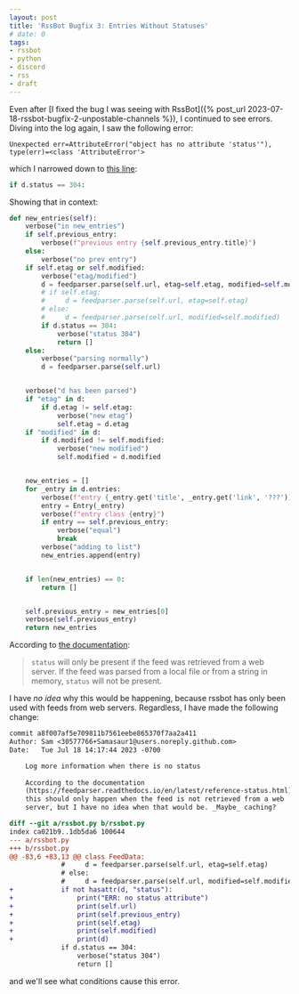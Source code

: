 ```yaml
---
layout: post
title: 'RssBot Bugfix 3: Entries Without Statuses'
# date: 0
tags:
- rssbot
- python
- discord
- rss
- draft
---
```

Even after [I fixed the bug I was seeing with RssBot]({% post_url 2023-07-18-rssbot-bugfix-2-unpostable-channels %}), I continued to see errors. Diving into the log again, I saw the following error:

```
Unexpected err=AttributeError("object has no attribute 'status'"), type(err)=<class 'AttributeError'>
```

which I narrowed down to [this line](https://github.com/Samasaur1/rssbot/blob/cc21b0699b8248c676f0244532863e103ff4cd85/rssbot.py#L86):

```py
if d.status == 304:
```

Showing that in context:

```py
def new_entries(self):
    verbose("in new_entries")
    if self.previous_entry:
        verbose(f"previous entry {self.previous_entry.title}")
    else:
        verbose("no prev entry")
    if self.etag or self.modified:
        verbose("etag/modified")
        d = feedparser.parse(self.url, etag=self.etag, modified=self.modified)
        # if self.etag:
        #     d = feedparser.parse(self.url, etag=self.etag)
        # else:
        #     d = feedparser.parse(self.url, modified=self.modified)
        if d.status == 304:
            verbose("status 304")
            return []
    else:
        verbose("parsing normally")
        d = feedparser.parse(self.url)


    verbose("d has been parsed")
    if "etag" in d:
        if d.etag != self.etag:
            verbose("new etag")
            self.etag = d.etag
    if "modified" in d:
        if d.modified != self.modified:
            verbose("new modified")
            self.modified = d.modified


    new_entries = []
    for _entry in d.entries:
        verbose(f"entry {_entry.get('title', _entry.get('link', '???'))}")
        entry = Entry(_entry)
        verbose(f"entry class {entry}")
        if entry == self.previous_entry:
            verbose("equal")
            break
        verbose("adding to list")
        new_entries.append(entry)


    if len(new_entries) == 0:
        return []


    self.previous_entry = new_entries[0]
    verbose(self.previous_entry)
    return new_entries
```

According to [the documentation](https://feedparser.readthedocs.io/en/latest/reference-status.html):

<!-- > [!info] -->
> `status` will only be present if the feed was retrieved from a web server. If the feed was parsed from a local file or from a string in memory, `status` will not be present.

I have _no idea_ why this would be happening, because rssbot has only been used with feeds from web servers. Regardless, I have made the following change:

```diff
commit a8f007af5e709811b7561eebe865370f7aa2a411
Author: Sam <30577766+Samasaur1@users.noreply.github.com>
Date:   Tue Jul 18 14:17:44 2023 -0700

    Log more information when there is no status
    
    According to the documentation
    (https://feedparser.readthedocs.io/en/latest/reference-status.html),
    this should only happen when the feed is not retrieved from a web
    server, but I have no idea when that would be. _Maybe_ caching?

diff --git a/rssbot.py b/rssbot.py
index ca021b9..1db5da6 100644
--- a/rssbot.py
+++ b/rssbot.py
@@ -83,6 +83,13 @@ class FeedData:
             #     d = feedparser.parse(self.url, etag=self.etag)
             # else:
             #     d = feedparser.parse(self.url, modified=self.modified)
+            if not hasattr(d, "status"):
+                print("ERR: no status attribute")
+                print(self.url)
+                print(self.previous_entry)
+                print(self.etag)
+                print(self.modified)
+                print(d)
             if d.status == 304:
                 verbose("status 304")
                 return []
```

and we'll see what conditions cause this error.
